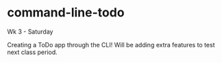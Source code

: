 # command-line-todo
Wk 3 - Saturday


Creating a ToDo app through the CLI! Will be adding extra features to test next class period.